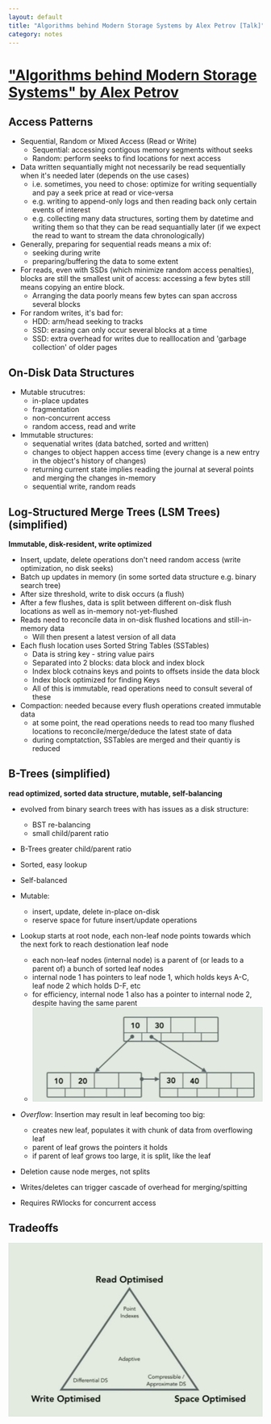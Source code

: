 ```yaml
---
layout: default
title: "Algorithms behind Modern Storage Systems by Alex Petrov [Talk]"
category: notes
---
```


# ["Algorithms behind Modern Storage Systems" by Alex Petrov](https://youtu.be/wxcCHvQeZ-U)

## Access Patterns
- Sequential, Random or Mixed Access (Read or Write)
    - Sequential: accessing contigous memory segments without seeks
    - Random: perform seeks to find locations for next access
- Data written sequantially might not necessarily be read sequentially when it's needed later (depends on the use cases)
    - i.e. sometimes, you need to chose: optimize for writing sequentially and pay a seek price at read or vice-versa
    - e.g. writing to append-only logs and then reading back only certain events of interest 
    - e.g. collecting many data structures, sorting them by datetime and writing them so that they can be read sequantially later (if we expect the read to want to stream the data chronologically)
- Generally, preparing for sequential reads means a mix of: 
    - seeking during write
    - preparing/buffering the data to some extent
- For reads, even with SSDs (which minimize random access penalties), blocks are still the smallest unit of access: accessing a few bytes still means copying an entire block. 
    - Arranging the data poorly means few bytes can span accross several blocks
- For random writes, it's bad for:
    - HDD: arm/head seeking to tracks
    - SSD: erasing can only occur several blocks at a time
    - SSD: extra overhead for writes due to realllocation and 'garbage collection' of older pages

## On-Disk Data Structures
- Mutable strucutres: 
    - in-place updates
    - fragmentation 
    - non-concurrent access 
    - random access, read and write
- Immutable structures:
    - sequenatial writes (data batched, sorted and written)
    - changes to object happen access time (every change is a new entry in the object's history of changes)
    - returning current state implies reading the journal at several points and merging the changes in-memory 
    - sequential write, random reads

## Log-Structured Merge Trees (LSM Trees) (simplified)
**Immutable, disk-resident, write optimized**
- Insert, update, delete operations don't need random access (write optimization, no disk seeks)
- Batch up updates in memory (in some sorted data structure e.g. binary search tree)
- After size threshold, write to disk occurs (a flush)
- After a few flushes, data is split between different on-disk flush locations as well as in-memory not-yet-flushed
- Reads need to reconcile data in on-disk flushed locations and still-in-memory data
    - Will then present a latest version of all data
- Each flush location uses Sorted String Tables (SSTables)
    - Data is string key - string value pairs
    - Separated into 2 blocks: data block and index block
    - Index block cotnains keys and points to offsets inside the data block
    - Index block optimized for finding Keys
    - All of this is immutable, read operations need to consult several of these
- Compaction: needed because every flush operations created immutable data
    - at some point, the read operations needs to read too many flushed locations to reconcile/merge/deduce the latest state of data
    - during comptatction, SSTables are merged and their quantiy is reduced 

## B-Trees (simplified)
**read optimized, sorted data structure, mutable, self-balancing**
- evolved from binary search trees with has issues as a disk structure:
    - BST re-balancing
    - small child/parent ratio
- B-Trees greater child/parent ratio
- Sorted, easy lookup
- Self-balanced
- Mutable: 
    - insert, update, delete in-place on-disk
    - reserve space for future insert/update operations
- Lookup starts at root node, each non-leaf node points towards which the next fork to reach destionation leaf node
    - each non-leaf nodes (internal node) is a parent of (or leads to a parent of) a bunch of sorted leaf nodes
    - internal node 1 has pointers to leaf node 1, which holds keys A-C, leaf node 2 which holds D-F, etc
    - for efficiency, internal node 1 also has a pointer to internal node 2, despite having the same parent
    - ![assets\algorithms_behind_storage_leaf_node.png](/assets/algorithms_behind_storage_leaf_node.png)

- *Overflow*: Insertion may result in leaf becoming too big:
    - creates new leaf, populates it with chunk of data from overflowing leaf
    - parent of leaf grows the pointers it holds
    - if parent of leaf grows too large, it is split, like the leaf
- Deletion cause node merges, not splits 
- Writes/deletes can trigger cascade of overhead for merging/spitting
- Requires RWlocks for concurrent access

## Tradeoffs
![algorithms_behind_storage_triangle_tradeoff.png](/assets/algorithms_behind_storage_triangle_tradeoff.png)


